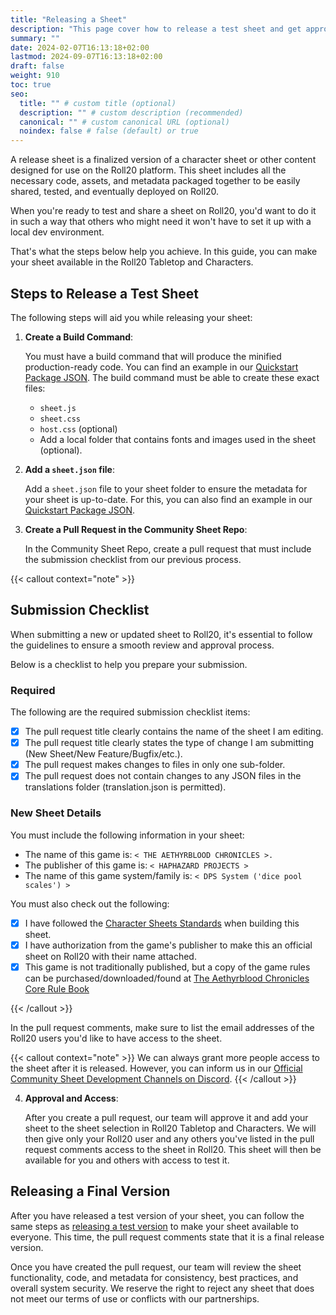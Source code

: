 ```yaml
---
title: "Releasing a Sheet"
description: "This page cover how to release a test sheet and get approved to push it live for everyone on Roll20."
summary: ""
date: 2024-02-07T16:13:18+02:00
lastmod: 2024-09-07T16:13:18+02:00
draft: false
weight: 910
toc: true
seo:
  title: "" # custom title (optional)
  description: "" # custom description (recommended)
  canonical: "" # custom canonical URL (optional)
  noindex: false # false (default) or true
---
```

A release sheet is a finalized version of a character sheet or other content designed for use on the Roll20 platform. This sheet includes all the necessary code, assets, and metadata packaged together to be easily shared, tested, and eventually deployed on Roll20.

When you're ready to test and share a sheet on Roll20, you'd want to do it in such a way that others who might need it won't have to set it up with a local dev environment.

That's what the steps below help you achieve. In this guide, you can make your sheet available in the Roll20 Tabletop and Characters.

## Steps to Release a Test Sheet

The following steps will aid you while releasing your sheet:

1. **Create a Build Command**:

    You must have a build command that will produce the minified production-ready code. You can find an example in our [Quickstart Package JSON](https://github.com/Roll20/roll20-beacon-sheets/blob/main/sheets/quickstart-example-sheet/package.json). The build command must be able to create these exact files:

    - `sheet.js`
    - `sheet.css`
    - `host.css` (optional)
    - Add a local folder that contains fonts and images used in the sheet (optional).

2. **Add a `sheet.json` file**:

    Add a `sheet.json` file to your sheet folder to ensure the metadata for your sheet is up-to-date. For this, you can also find an example in our [Quickstart Package JSON](https://github.com/Roll20/roll20-beacon-sheets/blob/main/sheets/quickstart-example-sheet/package.json). 

3. **Create a Pull Request in the Community Sheet Repo**:

    In the Community Sheet Repo, create a pull request that must include the submission checklist from our previous process. 
    
{{< callout context="note" >}}
## Submission Checklist

When submitting a new or updated sheet to Roll20, it's essential to follow the guidelines to ensure a smooth review and approval process.

Below is a checklist to help you prepare your submission.

### Required

The following are the required submission checklist items:

- [x] The pull request title clearly contains the name of the sheet I am editing.
- [x] The pull request title clearly states the type of change I am submitting (New Sheet/New Feature/Bugfix/etc.).
- [x] The pull request makes changes to files in only one sub-folder.
- [x] The pull request does not contain changes to any JSON files in the translations folder (translation.json is permitted).

### New Sheet Details

You must include the following information in your sheet:

- The name of this game is: `< THE AETHYRBLOOD CHRONICLES >.`
- The publisher of this game is: `< HAPHAZARD PROJECTS >`
- The name of this game system/family is: `< DPS System ('dice pool scales') >`

You must also check out the following:

- [x] I have followed the [Character Sheets Standards](https://wiki.roll20.net/Character_Sheets_Standards) when building this sheet.
- [x] I have authorization from the game's publisher to make this an official sheet on Roll20 with their name attached.
- [x] This game is not traditionally published, but a copy of the game rules can be purchased/downloaded/found at [The Aethyrblood Chronicles Core Rule Book](https://www.drivethrurpg.com/en/product/364098/The-Aethyrblood-Chronicles-Core-Rule-Book)

{{< /callout >}}
    
In the pull request comments, make sure to list the email addresses of the Roll20 users you'd like to have access to the sheet.

{{< callout context="note" >}}
We can always grant more people access to the sheet after it is released. However, you can inform us in our [Official Community Sheet Development Channels on Discord](https://discord.com/invite/RollThru).
{{< /callout >}}

4. **Approval and Access**:

    After you create a pull request, our team will approve it and add your sheet to the sheet selection in Roll20 Tabletop and Characters. We will then give only your Roll20 user and any others you've listed in the pull request comments access to the sheet in Roll20. This sheet will then be available for you and others with access to test it.

## Releasing a Final Version

After you have released a test version of your sheet, you can follow the same steps as [releasing a test version](#steps-to-release-a-test-sheet) to make your sheet available to everyone. This time, the pull request comments state that it is a final release version.

Once you have created the pull request, our team will review the sheet functionality, code, and metadata for consistency, best practices, and overall system security. We reserve the right to reject any sheet that does not meet our terms of use or conflicts with our partnerships.